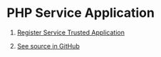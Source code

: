 # PHP Service Application

1. [Register Service Trusted Application](../tasks/register-trusted-app.md#register-service-application)

2. [See source in GitHub](https://github.com/ErpNetDocs/dev/tree/master/guides/samples/src/php)
